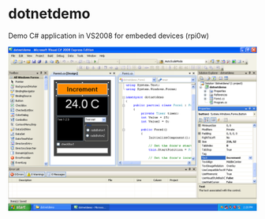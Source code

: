 # dotnetdemo
Demo C# application in VS2008 for embeded devices (rpi0w)

![screenshot](images/vc2008-dotnetdemo.png)
